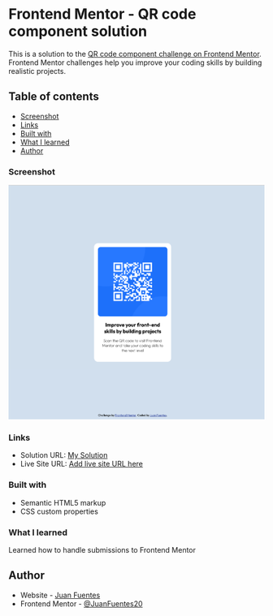 # Frontend Mentor - QR code component solution

This is a solution to the [QR code component challenge on Frontend Mentor](https://www.frontendmentor.io/challenges/qr-code-component-iux_sIO_H). Frontend Mentor challenges help you improve your coding skills by building realistic projects. 

## Table of contents

  - [Screenshot](#screenshot)
  - [Links](#links)
  - [Built with](#built-with)
  - [What I learned](#what-i-learned)
  - [Author](#author)


### Screenshot

![](/images/qr-component-solution.png)

### Links

- Solution URL: [My Solution](https://github.com/JuanFuentes20/QrCodeComponent)
- Live Site URL: [Add live site URL here](https://juanfuentes20.github.io/QrCodeComponent/)

### Built with

- Semantic HTML5 markup
- CSS custom properties

### What I learned

Learned how to handle submissions to Frontend Mentor

## Author

- Website - [Juan Fuentes](https://juanfuentes20.github.io/QrCodeComponent/)
- Frontend Mentor - [@JuanFuentes20](https://www.frontendmentor.io/profile/JuanFuentes20)

